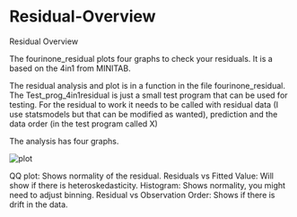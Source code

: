 # Residual-Overview
Residual Overview

The fourinone_residual plots four graphs to check your residuals. It is a based on the 4in1 from MINITAB.

The residual analysis and plot is in a function in the file fourinone_residual. The Test_prog_4in1residual is just a small test program that can be used for testing. For the residual to work it needs to be called with residual data (I use statsmodels but that can be modified as wanted), prediction and the data order (in the test program called X)

The analysis has four graphs.
 
 ![plot](Residual-Overview/Images/4in1.png)
 
QQ plot: Shows normality of the residual.
Residuals vs Fitted Value: Will show if there is heteroskedasticity.
Histogram: Shows normality, you might need to adjust binning.
Residual vs Observation Order: Shows if there is drift in the data.


